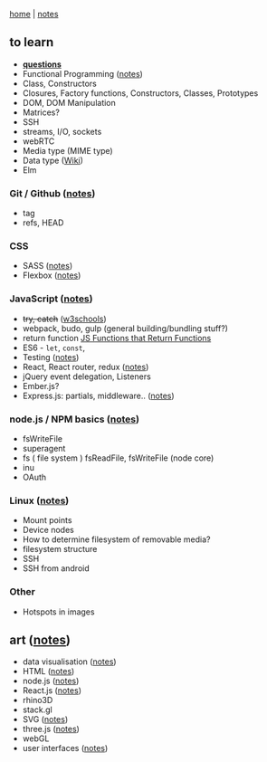 [home](README.md) | [notes](notes/notes.md)

## to learn

- **[questions](questions.md)**
- Functional Programming ([notes](notes/functional.md))
- Class, Constructors
- Closures, Factory functions, Constructors, Classes, Prototypes
- DOM, DOM Manipulation
- Matrices?
- SSH
- streams, I/O, sockets
- webRTC
- Media type (MIME type)
- Data type ([Wiki](https://en.wikipedia.org/wiki/Data_type))
- Elm

### Git / Github  ([notes](notes/git-github.md))
- tag
- refs, HEAD

### CSS
- SASS ([notes](notes/CSS/SASS.md))
- Flexbox ([notes](notes/CSS/flexbox.md))

### JavaScript ([notes](notes/javascript/notes.md))
- ~~try, catch~~ ([w3schools](http://www.w3schools.com/js/js_errors.asp))
- webpack, budo, gulp (general building/bundling stuff?)
- return function [JS Functions that Return Functions](https://davidwalsh.name/javascript-functions)
- ES6 - `let`, `const`,
- Testing ([notes](notes/testing.md))
- React, React router, redux ([notes](notes/react/react.md))
- jQuery event delegation, Listeners
- Ember.js?
- Express.js:  partials, middleware.. ([notes](notes/javascript/express.md))

### node.js / NPM basics ([notes](notes/javascript/node.md))
- fsWriteFile
- superagent
- fs ( file system ) fsReadFile, fsWriteFile (node core)
- inu
- OAuth

### Linux ([notes](notes/linux.md))
- Mount points
- Device nodes
- How to determine filesystem of removable media?
- filesystem structure
- SSH
- SSH from android

### Other
- Hotspots in images


## art ([notes](notes/art.md))
- data visualisation ([notes](notes/dataVisualisation.md))
- HTML ([notes](notes/HTML/HTML.md))
- node.js ([notes](notes/javascript/node.md))
- React.js ([notes](notes/react/react.md))
- rhino3D
- stack.gl
- SVG ([notes](notes/HTML/SVG.md))
- three.js ([notes](notes/javascript/node.md))
- webGL
- user interfaces ([notes](notes/UI.md))
